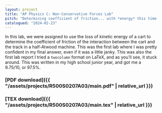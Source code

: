```yaml
---
layout: project
title: "AP Physics C: Non-Conservative Forces Lab"
pitch: "Determining coefficient of friction... with *energy* this time."
catalogued: "2024-02-23"
---
```


In this lab, we were assigned to use the loss of kinetic energy of a cart to
determine the coefficient of friction of the interaction between the cart and
the track in a half-Atwood machine. This was the first lab where I was pretty
confident in my final answer, even if it was a little janky. This was also the
first lab report I tried a `twocolumn` format on LaTeX, and as you'll see, it
stuck around. This was written in my high school junior year, and got me a
9.75/10, or 97.5%.

### [PDF download]({{ "/assets/projects/R500S0207A03/main.pdf" | relative_url }})
### [TEX download]({{ "/assets/projects/R500S0207A03/main.tex" | relative_url }})
